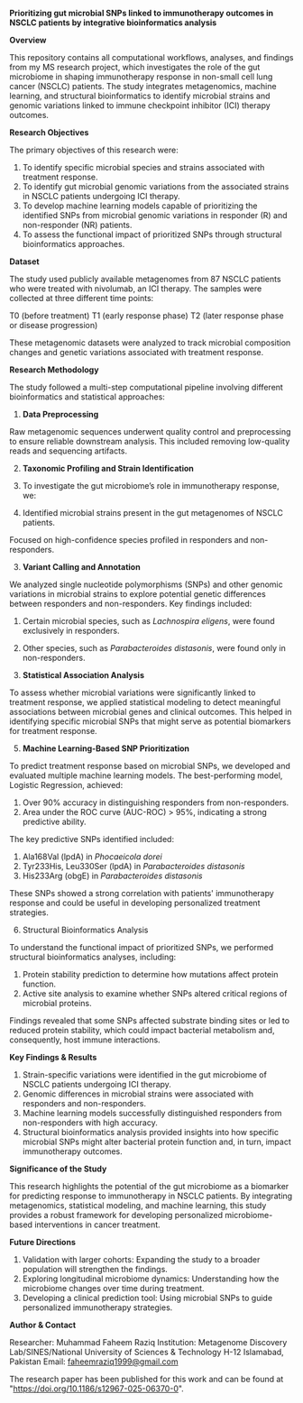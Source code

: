 **Prioritizing gut microbial SNPs linked to immunotherapy outcomes in NSCLC patients by integrative bioinformatics analysis**

**Overview**

This repository contains all computational workflows, analyses, and findings from my MS research project, which investigates the role of the gut microbiome in shaping immunotherapy response in non-small cell lung cancer (NSCLC) patients. The study integrates metagenomics, machine learning, and structural bioinformatics to identify microbial strains and genomic variations linked to immune checkpoint inhibitor (ICI) therapy outcomes.

**Research Objectives**

The primary objectives of this research were:

1. To identify specific microbial species and strains associated with treatment response.
2. To identify gut microbial genomic variations from the associated strains in NSCLC patients undergoing ICI therapy.
3. To develop machine learning models capable of prioritizing the identified SNPs from microbial genomic variations in responder (R) and non-responder (NR) patients.
4. To assess the functional impact of prioritized SNPs through structural bioinformatics approaches.

**Dataset**

The study used publicly available metagenomes from 87 NSCLC patients who were treated with nivolumab, an ICI therapy. The samples were collected at three different time points:

T0 (before treatment)
T1 (early response phase)
T2 (later response phase or disease progression)

These metagenomic datasets were analyzed to track microbial composition changes and genetic variations associated with treatment response.

**Research Methodology**

The study followed a multi-step computational pipeline involving different bioinformatics and statistical approaches:

1. **Data Preprocessing**

Raw metagenomic sequences underwent quality control and preprocessing to ensure reliable downstream analysis. This included removing low-quality reads and sequencing artifacts.

2. **Taxonomic Profiling and Strain Identification**

1. To investigate the gut microbiome’s role in immunotherapy response, we:
2. Identified microbial strains present in the gut metagenomes of NSCLC patients.

Focused on high-confidence species profiled in responders and non-responders.

3. **Variant Calling and Annotation**

We analyzed single nucleotide polymorphisms (SNPs) and other genomic variations in microbial strains to explore potential genetic differences between responders and non-responders. Key findings included:

1. Certain microbial species, such as _Lachnospira eligens_, were found exclusively in responders.
2. Other species, such as _Parabacteroides distasonis_, were found only in non-responders.

4. **Statistical Association Analysis**

To assess whether microbial variations were significantly linked to treatment response, we applied statistical modeling to detect meaningful associations between microbial genes and clinical outcomes. This helped in identifying specific microbial SNPs that might serve as potential biomarkers for treatment response.

5. **Machine Learning-Based SNP Prioritization**

To predict treatment response based on microbial SNPs, we developed and evaluated multiple machine learning models. The best-performing model, Logistic Regression, achieved:

1. Over 90% accuracy in distinguishing responders from non-responders.
2. Area under the ROC curve (AUC-ROC) > 95%, indicating a strong predictive ability.

The key predictive SNPs identified included:

1. Ala168Val (lpdA) in _Phocaeicola dorei_
2. Tyr233His, Leu330Ser (lpdA) in _Parabacteroides distasonis_
3. His233Arg (obgE) in _Parabacteroides distasonis_

These SNPs showed a strong correlation with patients' immunotherapy response and could be useful in developing personalized treatment strategies.

6. Structural Bioinformatics Analysis

To understand the functional impact of prioritized SNPs, we performed structural bioinformatics analyses, including:

1. Protein stability prediction to determine how mutations affect protein function.
2. Active site analysis to examine whether SNPs altered critical regions of microbial proteins.

Findings revealed that some SNPs affected substrate binding sites or led to reduced protein stability, which could impact bacterial metabolism and, consequently, host immune interactions.

**Key Findings & Results**

1. Strain-specific variations were identified in the gut microbiome of NSCLC patients undergoing ICI therapy.
2. Genomic differences in microbial strains were associated with responders and non-responders.
3. Machine learning models successfully distinguished responders from non-responders with high accuracy.
4. Structural bioinformatics analysis provided insights into how specific microbial SNPs might alter bacterial protein function and, in turn, impact immunotherapy outcomes.

**Significance of the Study**

This research highlights the potential of the gut microbiome as a biomarker for predicting response to immunotherapy in NSCLC patients. By integrating metagenomics, statistical modeling, and machine learning, this study provides a robust framework for developing personalized microbiome-based interventions in cancer treatment.

**Future Directions**

1. Validation with larger cohorts: Expanding the study to a broader population will strengthen the findings.
2. Exploring longitudinal microbiome dynamics: Understanding how the microbiome changes over time during treatment.
3. Developing a clinical prediction tool: Using microbial SNPs to guide personalized immunotherapy strategies.

**Author & Contact**

Researcher: Muhammad Faheem Raziq
Institution: Metagenome Discovery Lab/SINES/National University of Sciences & Technology H-12 Islamabad, Pakistan
Email: faheemraziq1999@gmail.com

The research paper has been published for this work and can be found at "https://doi.org/10.1186/s12967-025-06370-0".
